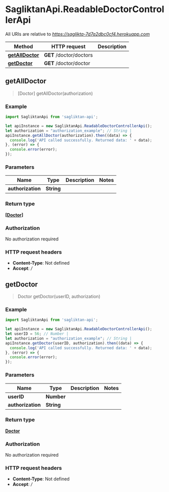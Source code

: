 # SagliktanApi.ReadableDoctorControllerApi

All URIs are relative to *https://saglikta-7d7a2dbc0cf4.herokuapp.com*

Method | HTTP request | Description
------------- | ------------- | -------------
[**getAllDoctor**](ReadableDoctorControllerApi.md#getAllDoctor) | **GET** /doctor/doctors | 
[**getDoctor**](ReadableDoctorControllerApi.md#getDoctor) | **GET** /doctor/doctor | 



## getAllDoctor

> [Doctor] getAllDoctor(authorization)



### Example

```javascript
import SagliktanApi from 'sagliktan-api';

let apiInstance = new SagliktanApi.ReadableDoctorControllerApi();
let authorization = "authorization_example"; // String | 
apiInstance.getAllDoctor(authorization).then((data) => {
  console.log('API called successfully. Returned data: ' + data);
}, (error) => {
  console.error(error);
});

```

### Parameters


Name | Type | Description  | Notes
------------- | ------------- | ------------- | -------------
 **authorization** | **String**|  | 

### Return type

[**[Doctor]**](Doctor.md)

### Authorization

No authorization required

### HTTP request headers

- **Content-Type**: Not defined
- **Accept**: */*


## getDoctor

> Doctor getDoctor(userID, authorization)



### Example

```javascript
import SagliktanApi from 'sagliktan-api';

let apiInstance = new SagliktanApi.ReadableDoctorControllerApi();
let userID = 56; // Number | 
let authorization = "authorization_example"; // String | 
apiInstance.getDoctor(userID, authorization).then((data) => {
  console.log('API called successfully. Returned data: ' + data);
}, (error) => {
  console.error(error);
});

```

### Parameters


Name | Type | Description  | Notes
------------- | ------------- | ------------- | -------------
 **userID** | **Number**|  | 
 **authorization** | **String**|  | 

### Return type

[**Doctor**](Doctor.md)

### Authorization

No authorization required

### HTTP request headers

- **Content-Type**: Not defined
- **Accept**: */*

